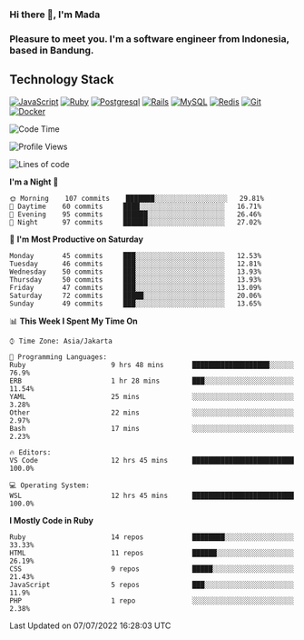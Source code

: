 ### Hi there 👋, I'm Mada
### Pleasure to meet you. I'm a software engineer from Indonesia, based in Bandung.

## Technology Stack

[![JavaScript](https://img.shields.io/badge/-JavaScript-%23F7DF1C?style=flat-square&logo=javascript&logoColor=000000&labelColor=%23F7DF1C&color=%23FFCE5A)](https://www.javascript.com/)
[![Ruby](https://img.shields.io/badge/Ruby-CC342D?style=flat-square&logo=ruby&logoColor=white)](https://www.ruby-lang.org/en/)
[![Postgresql](https://img.shields.io/badge/PostgreSQL-316192?style=flat-square&logo=postgresql&logoColor=ffffff)](https://www.postgresql.org/)
[![Rails](https://img.shields.io/badge/Ruby_on_Rails-CC0000?style=flat-square&logo=ruby-on-rails&logoColor=white)](https://rubyonrails.org/)
[![MySQL](https://img.shields.io/badge/-MySQL-4479A1?style=flat-square&logo=MySQL&logoColor=ffffff)](https://www.mysql.com/)
[![Redis](https://img.shields.io/badge/-Redis-DC382D?style=flat-square&logo=Redis&logoColor=ffffff)](https://redis.io/)
[![Git](https://img.shields.io/badge/-Git-%23F05032?style=flat-square&logo=git&logoColor=%23ffffff)](https://git-scm.com/)
[![Docker](https://img.shields.io/badge/-Docker-2496ED?style=flat-square&logo=docker&logoColor=ffffff)](https://www.docker.com/)
<!--
**madaarya/madaarya** is a ✨ _special_ ✨ repository because its `README.md` (this file) appears on your GitHub profile.

Here are some ideas to get you started:

- 🔭 I’m currently working on ...
- 🌱 I’m currently learning ...
- 👯 I’m looking to collaborate on ...
- 🤔 I’m looking for help with ...
- 💬 Ask me about ...
- 📫 How to reach me: ...
- 😄 Pronouns: ...
- ⚡ Fun fact: ...
-->
<!--START_SECTION:waka-->
![Code Time](http://img.shields.io/badge/Code%20Time-4%2C789%20hrs%2053%20mins-blue)

![Profile Views](http://img.shields.io/badge/Profile%20Views-0-blue)

![Lines of code](https://img.shields.io/badge/From%20Hello%20World%20I%27ve%20Written-1%20Million%20lines%20of%20code-blue)

**I'm a Night 🦉** 

```text
🌞 Morning    107 commits    ███████░░░░░░░░░░░░░░░░░░   29.81% 
🌆 Daytime    60 commits     ████░░░░░░░░░░░░░░░░░░░░░   16.71% 
🌃 Evening    95 commits     ██████░░░░░░░░░░░░░░░░░░░   26.46% 
🌙 Night      97 commits     ██████░░░░░░░░░░░░░░░░░░░   27.02%

```
📅 **I'm Most Productive on Saturday** 

```text
Monday       45 commits     ███░░░░░░░░░░░░░░░░░░░░░░   12.53% 
Tuesday      46 commits     ███░░░░░░░░░░░░░░░░░░░░░░   12.81% 
Wednesday    50 commits     ███░░░░░░░░░░░░░░░░░░░░░░   13.93% 
Thursday     50 commits     ███░░░░░░░░░░░░░░░░░░░░░░   13.93% 
Friday       47 commits     ███░░░░░░░░░░░░░░░░░░░░░░   13.09% 
Saturday     72 commits     █████░░░░░░░░░░░░░░░░░░░░   20.06% 
Sunday       49 commits     ███░░░░░░░░░░░░░░░░░░░░░░   13.65%

```


📊 **This Week I Spent My Time On** 

```text
⌚︎ Time Zone: Asia/Jakarta

💬 Programming Languages: 
Ruby                     9 hrs 48 mins       ███████████████████░░░░░░   76.9% 
ERB                      1 hr 28 mins        ███░░░░░░░░░░░░░░░░░░░░░░   11.54% 
YAML                     25 mins             ░░░░░░░░░░░░░░░░░░░░░░░░░   3.28% 
Other                    22 mins             ░░░░░░░░░░░░░░░░░░░░░░░░░   2.97% 
Bash                     17 mins             ░░░░░░░░░░░░░░░░░░░░░░░░░   2.23%

🔥 Editors: 
VS Code                  12 hrs 45 mins      █████████████████████████   100.0%

💻 Operating System: 
WSL                      12 hrs 45 mins      █████████████████████████   100.0%

```

**I Mostly Code in Ruby** 

```text
Ruby                     14 repos            ████████░░░░░░░░░░░░░░░░░   33.33% 
HTML                     11 repos            ██████░░░░░░░░░░░░░░░░░░░   26.19% 
CSS                      9 repos             █████░░░░░░░░░░░░░░░░░░░░   21.43% 
JavaScript               5 repos             ███░░░░░░░░░░░░░░░░░░░░░░   11.9% 
PHP                      1 repo              ░░░░░░░░░░░░░░░░░░░░░░░░░   2.38%

```



 Last Updated on 07/07/2022 16:28:03 UTC
<!--END_SECTION:waka-->
